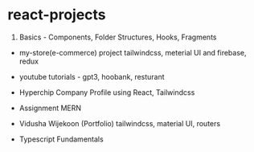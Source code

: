 # react-projects

1. Basics - Components, Folder Structures, Hooks, Fragments

- my-store(e-commerce) project tailwindcss, meterial UI and firebase, redux
- youtube tutorials - gpt3, hoobank, resturant
- Hyperchip Company Profile using React, Tailwindcss
- Assignment MERN
- Vidusha Wijekoon (Portfolio) tailwindcss, material UI, routers

- Typescript Fundamentals
